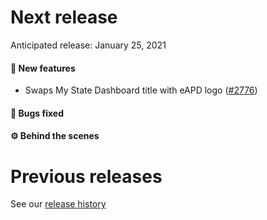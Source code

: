 # Next release

Anticipated release: January 25, 2021

#### 🚀 New features

- Swaps My State Dashboard title with eAPD logo ([#2776])


#### 🐛 Bugs fixed


#### ⚙️ Behind the scenes


# Previous releases

See our [release history](https://github.com/CMSgov/eAPD/releases)

[#2776]: https://github.com/CMSgov/eAPD/issues/2776